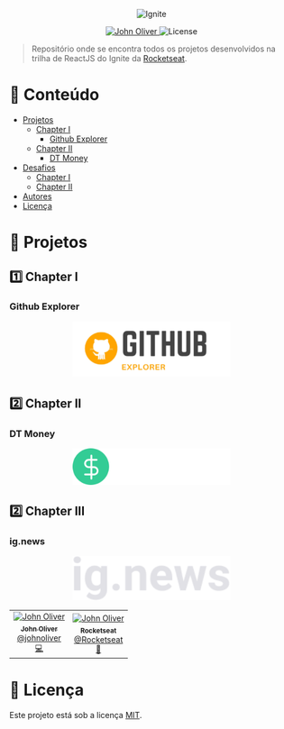 <p align="center">
   <img src="https://raw.githubusercontent.com/johnoliver23/ignite-reactjs/a11afefe824866f24dd3f9e1cc6e6e9530376ad1/%40assets/img/logo.svg" alt="Ignite" width="180"/>
</p>

<p align="center">
   <a href="https://www.linkedin.com/in/tavareshenrique/">
      <img alt="John Oliver" src="https://img.shields.io/badge/-John Oliver-01B755?style=flat&logo=Linkedin&logoColor=white" />
   </a>

  <img alt="License" src="https://img.shields.io/badge/license-MIT-01B755">
</p>

> Repositório onde se encontra todos os projetos desenvolvidos na trilha de ReactJS do Ignite da [Rocketseat](https://github.com/Rocketseat).

# :pushpin: Conteúdo

- [Projetos](#rocket-projetos)
  - [Chapter I](#one-chapter-i)
    - [Github Explorer](#github-explorer)
  - [Chapter II](#two-chapter-ii)
    - [DT Money](#dt-money)
- [Desafios](#atom_symbol-desafios)
  - [Chapter I](#one-chapter-i)
  - [Chapter II](#two-chapter-ii)
- [Autores](#computer-autores)
- [Licença](#closed_book-licença)

# :rocket: Projetos

## :one: Chapter I

### Github Explorer

<p align="center">
  <a href="https://github.com/tavareshenrique/ignite-reactjs/tree/main/01-github-explorer">
     <img src="https://raw.githubusercontent.com/tavareshenrique/ignite-reactjs/4c7f87360221a18410d3c19434bf6bef8afc3501/01-github-explorer/assets/img/logo.svg" alt="Github Explorer" width="280"/>
   </a>
</p>

## :two: Chapter II

### DT Money

<p align="center">
  <a href="https://github.com/tavareshenrique/ignite-reactjs/tree/main/02-dtmoney">
     <img src="https://raw.githubusercontent.com/tavareshenrique/ignite-reactjs/a68fa5dbdd2952a73fcc6df5c88c1fc3c7cdd4b8/02-dtmoney/src/assets/logo.svg" alt="DT Money" width="280"/>
   </a>
</p>

## :two: Chapter III

### ig.news

<p align="center">
  <a href="https://github.com/tavareshenrique/ignite-reactjs/tree/main/03-ignews">
     <img src="https://raw.githubusercontent.com/tavareshenrique/ignite-reactjs/aefbfbe096e8817899c9f2b731aef8e4f130d26e/03-ignews/public/images/logo.svg" alt="ig.news" width="280"/>
   </a>
</p>

<table>
  <tr>
    <td align="center">
      <a href="http://github.com/tavareshenrique/">
        <img src="https://avatars1.githubusercontent.com/u/27022914?v=4" width="100px;" alt="John Oliver"/>
        <br />
        <sub>
          <b>John Oliver</b>
        </sub>
       </a>
       <br />
       <a href="https://www.linkedin.com/in/tavareshenrique/" title="Linkedin">@johnoliver</a>
       <br />
       <a href="https://github.com/tavareshenrique/fastfeet-api/commits?author=tavareshenrique" title="Code">💻</a>
    </td>
    <td align="center">
      <a href="http://github.com/JohnOliver23/">
        <img src="https://avatars0.githubusercontent.com/u/28929274?s=200&v=4" width="100px;" alt="John Oliver"/>
        <br />
        <sub>
          <b>Rocketseat</b>
        </sub>
       </a>
       <br />
       <a href="https://github.com/Rocketseat" title="Linkedin">@Rocketseat</a>
       <br />
       <a href="https://github.com/JohnOliver23/fastfeet-api/commits?author=johnoliver" title="Creators">🚀</a>
    </td>
  </tr>
</table>

# :closed_book: Licença

Este projeto está sob a licença [MIT](./LICENSE).
